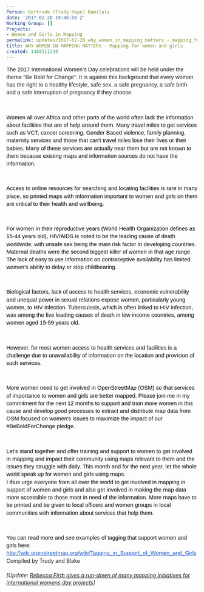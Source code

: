 ```yaml
---
Person: Gertrude (Trudy Hope) Namitala
date: '2017-02-28 19:46:50 Z'
Working Group: []
Projects:
- Women and Girls in Mapping
permalink: updates/2017-02-28_why_women_in_mapping_matters_-_mapping_for_women_and_girls
title: WHY WOMEN IN MAPPING MATTERS - Mapping for women and girls
created: 1488311210
---
```

<p style="line-height: 1.38; margin-top: 0pt; margin-bottom: 0pt;" dir="ltr"><span style="background-color: transparent; font-family: Arial; font-size: 11pt; font-style: normal; font-variant-ligatures: normal; font-variant-caps: normal; font-weight: 400; white-space: pre-wrap;">The 2017 International Women’s Day celebrations will be held under the theme "Be Bold for Change". It is against this background that every woman has the right to a healthy lifestyle, safe sex, a safe pregnancy, a safe birth and a safe interruption of pregnancy if they choose.</span></p><p><strong style="font-weight: normal;">&nbsp;</strong></p><p style="line-height: 1.38; margin-top: 0pt; margin-bottom: 0pt;" dir="ltr"><span style="font-size: 11pt; font-family: Arial; color: #000000; background-color: transparent; font-weight: 400; font-style: normal; font-variant: normal; text-decoration: none; vertical-align: baseline; white-space: pre-wrap;">Women all over Africa and other parts of the world often lack the information about facilities that are of help around them. Many travel miles to get services such as VCT, cancer screening, Gender Based violence, family planning, maternity services and those that can't travel miles lose their lives or their babies. Many of these services are actually near them but are not known to them because existing maps and information sources do not have the information.</span></p><p><strong style="font-weight: normal;">&nbsp;</strong></p><p style="line-height: 1.38; margin-top: 0pt; margin-bottom: 0pt;" dir="ltr"><span style="font-size: 11pt; font-family: Arial; color: #000000; background-color: transparent; font-weight: 400; font-style: normal; font-variant: normal; text-decoration: none; vertical-align: baseline; white-space: pre-wrap;">Access to online resources for searching and locating facilities is rare in many place, so printed maps with information important to women and girls on them are critical to their health and wellbeing.</span></p><p><strong style="font-weight: normal;">&nbsp;</strong></p><p style="line-height: 1.38; margin-top: 0pt; margin-bottom: 0pt;" dir="ltr"><span style="font-size: 11pt; font-family: Arial; color: #000000; background-color: transparent; font-weight: 400; font-style: normal; font-variant: normal; text-decoration: none; vertical-align: baseline; white-space: pre-wrap;">For women in their reproductive years (World Health Organization defines as 15-44 years old), HIV/AIDS is noted to be the leading cause of death worldwide, with unsafe sex being the main risk factor in developing countries. Maternal deaths were the second biggest killer of women in that age range. The lack of easy to use information on contraceptive availability has limited women’s ability to delay or stop childbearing.</span></p><p><strong style="font-weight: normal;">&nbsp;</strong></p><p style="line-height: 1.38; margin-top: 0pt; margin-bottom: 0pt;" dir="ltr"><span style="font-size: 11pt; font-family: Arial; color: #000000; background-color: transparent; font-weight: 400; font-style: normal; font-variant: normal; text-decoration: none; vertical-align: baseline; white-space: pre-wrap;">Biological factors, lack of access to health services, economic vulnerability and unequal power in sexual relations expose women, particularly young women, to HIV infection. Tuberculosis, which is often linked to HIV infection, was among the five leading causes of death in low income countries, among women aged 15-59 years old.</span></p><p><strong style="font-weight: normal;">&nbsp;</strong></p><p style="line-height: 1.38; margin-top: 0pt; margin-bottom: 0pt;" dir="ltr"><span style="font-size: 11pt; font-family: Arial; color: #000000; background-color: transparent; font-weight: 400; font-style: normal; font-variant: normal; text-decoration: none; vertical-align: baseline; white-space: pre-wrap;">However, for most women access to health services and facilities is a challenge due to unavailability of information on the location and provision of such services. </span></p><p><strong style="font-weight: normal;">&nbsp;</strong></p><p style="line-height: 1.38; margin-top: 0pt; margin-bottom: 0pt;" dir="ltr"><span style="font-size: 11pt; font-family: Arial; color: #000000; background-color: transparent; font-weight: 400; font-style: normal; font-variant: normal; text-decoration: none; vertical-align: baseline; white-space: pre-wrap;">More women need to get involved in OpenStreetMap (OSM) so that services of importance to women and girls are better mapped. Please join me in my commitment for the next 12 months to support and train more women in this cause and develop good processes to extract and distribute map data from OSM focused on women's issues to maximize the impact of our #BeBoldForChange pledge. </span></p><p><strong style="font-weight: normal;">&nbsp;</strong></p><p style="line-height: 1.38; margin-top: 0pt; margin-bottom: 0pt;" dir="ltr"><span style="font-size: 11pt; font-family: Arial; color: #000000; background-color: transparent; font-weight: 400; font-style: normal; font-variant: normal; text-decoration: none; vertical-align: baseline; white-space: pre-wrap;">Let’s stand together and offer training and support to women to get involved in mapping and impact their community using maps relevant to them and the issues they struggle with daily. This month and for the next year, let the whole world speak up for women and girls using maps. </span></p><p style="line-height: 1.38; margin-top: 0pt; margin-bottom: 0pt;" dir="ltr"><span style="font-size: 11pt; font-family: Arial; color: #000000; background-color: transparent; font-weight: 400; font-style: normal; font-variant: normal; text-decoration: none; vertical-align: baseline; white-space: pre-wrap;">I thus urge everyone from all over the world to get involved in mapping in support of women and girls and also get involved in making the map data more accessible to those most in need of the information. More maps have to be printed and be given to local officers and women groups in local communities with information about services that help them.</span></p><p><span style="font-weight: normal;">&nbsp;</span></p><p style="line-height: 1.38; margin-top: 0pt; margin-bottom: 0pt;" dir="ltr"><span style="font-size: 11pt; font-family: Arial; color: #000000; background-color: transparent; font-weight: 400; font-style: normal; font-variant: normal; text-decoration: none; vertical-align: baseline; white-space: pre-wrap;">You can read more and see examples of tagging that support women and girls here: </span><a style="text-decoration: none;" href="http://wiki.openstreetmap.org/wiki/Tagging_in_Support_of_Women_and_Girls"><span style="font-size: 11pt; font-family: Arial; color: #1155cc; background-color: transparent; font-weight: 400; font-style: normal; font-variant: normal; text-decoration: underline; vertical-align: baseline; white-space: pre-wrap;">http://wiki.openstreetmap.org/wiki/Tagging_in_Support_of_Women_and_Girls</span></a></p><p style="line-height: 1.38; margin-top: 0pt; margin-bottom: 0pt;" dir="ltr">Compiled by Trudy and Blake</p><p style="line-height: 1.38; margin-top: 0pt; margin-bottom: 0pt;" dir="ltr">&nbsp;</p><p style="line-height: 1.38; margin-top: 0pt; margin-bottom: 0pt;" dir="ltr"><em>[Update: <a title="blog post 2017-03-06" href="https://hotosm.org/updates/2017-03-06_this_international_women’s_day_show_your_support_by_mapping">Rebecca Firth gives a run-down of many mapping initiatives for international womens day projects</a>]</em></p>
